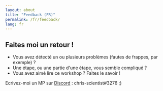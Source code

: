 ```yaml
---
layout: about
title: "Feedback (FR)"
permalink: /fr/feedback/
lang: fr
---
```


## Faites moi un retour !

* Vous avez détecté un ou plusieurs problèmes (fautes de frappes, par exemple) ?
* Une étape, ou une partie d'une étape, vous semble compliqué ?
* Vous avez aimé lire ce workshop ? Faites le savoir !

Ecrivez-moi un MP sur <a href="https://discord.com/login" >Discord</a> : chris-scientist#3276 ;)
